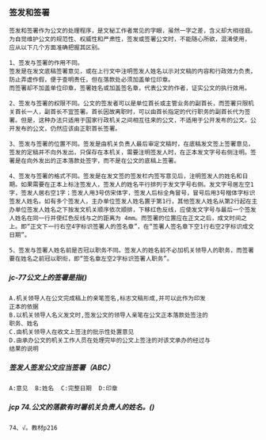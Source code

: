 ### 签发和签署
    签发和签署作为公文的处理程序，是文秘工作者常见的字眼，虽然一字之差，含义却大相径庭。
    为自觉维护公文的规范性、权威性和严肃性，签发或签署公文时，不能随心所欲，混淆使用，
    应从以下几个方面准确把握其区别。

    1、签发与签署的作用不同。
    签发是在发文底稿签署意见，或在上行文中注明签发人姓名以示对文稿的内容和行政效力负责，防止弄虚作假，便于查明责任，但在落款处必须加盖单位印章。
    而签署却不加盖单位印章，签署姓名或加盖签名章，代表公文的作者，证实公文的执行效用。
    
    2、签发与签署的权限不同。公文的签发者可以是单位首长或主管业务的副首长，而签署只限机关首长一人，副首长不宜签署。首长因故离职时，可以由首长指定的代行职务的副首长代为签署。但是，这种办法只适用于国家行政机关之间相互往来的公文，不适用于公开发布的公文。公开发布的公文，仍然应该由正职首长签署。
    
    3、签发与签署的位置不同。签发是由机关负责人最后审定文稿时，在底稿发文签上签署意见，签发的定稿并不向外发出，只保存在本机关，需要注明签发人时，在正本发文字号右侧注明。签署是在向外发出的正本落款处签字，而不是在公文的底稿上签署。
    
    4、签发与签署的格式不同。签发是在发文签的签发栏内签写意见后，注明签发人的姓名和日期。如果需要在正本上标注签发人，签发人的姓名平行排列于发文字号右侧。发文字号居左空1字，签发人居右空1字；签发人用3号仿宋体字，签发人后标全角冒号，冒号后用3号楷体字标识签发人姓名。如有多个签发人，主办单位签发人姓名置于第1行，其他签发人姓名从第2行起在主办单位签发人姓名之下按发文机关顺序依次顺排，下移红色反线，应使发文字号与最后一个签发人姓名在同一行并使红色反线与之的距离为 4mm。而签署的位置应在正文之后，成文时间之上。即“正文下一行右空4字标识签署人的签名章”，在“签署人签名章下空1行右空2字标识成文日期”。
    
    5、签发与签署人姓名前是否冠以职务不同。签发人的姓名前不必加机关领导人的职务，而签署要在姓名之前冠以职衔，即“签名章左空2字标识签署人职务”。

    

##### jc-77公文上的签署是指()
    A.机关领导人在公文完成稿上的亲笔签名,标志文稿形成,并可以此作为印发
    正本的依据
    B.以机关领导人名义发文时,签发公文的领导人亲笔在公文正本落款处签注的
    职务、姓名
    C.由机关领导人在收文上签注的批示性处置意见
    D.由承办公文的机关工作人员在处理完毕的公文上签注的对该文承办的经过与
    结果的说明

##### 签发人签发公文应当签署（ABC）
    A:意见  B:姓名  C:完整日期  D:印章

##### jcp 74.公文的落款有时署机关负责人的姓名。()
    74、√。教材p216    
    

    

